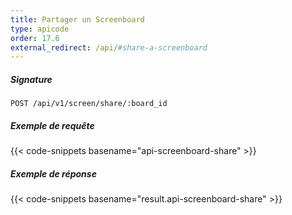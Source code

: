 ```yaml
---
title: Partager un Screenboard
type: apicode
order: 17.6
external_redirect: /api/#share-a-screenboard
---
```


##### Signature
`POST /api/v1/screen/share/:board_id`
##### Exemple de requête
{{< code-snippets basename="api-screenboard-share" >}}
##### Exemple de réponse
{{< code-snippets basename="result.api-screenboard-share" >}}